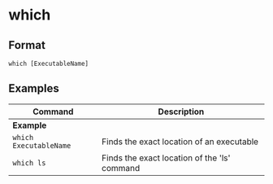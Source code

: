 # which

## Format

`which [ExecutableName]`

## Examples

| **Command**   | **Description**   |
| --------------|-------------------|
| **Example** |
| `which ExecutableName` | Finds the exact location of an executable |
| `which ls` | Finds the exact location of the 'ls' command |